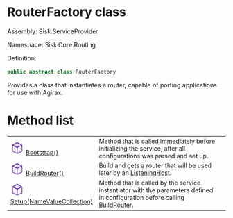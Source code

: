 <!--

Copyrights 2023 Sisk Framework - CypherPotato
Published under MIT license

!!! DO NOT EDIT THIS FILE !!!
This file was generated by a tool in the Sisk package. To edit the information in this documentation,
edit the XML documentation present in the Sisk source code.

-->

# RouterFactory class
Assembly: Sisk.ServiceProvider

Namespace: Sisk.Core.Routing

Definition:

```cs
public abstract class RouterFactory
```

Provides a class that instantiates a router, capable of porting applications for use with Agirax.

# Method list
<table>
    <tbody>
<tr>
    <td width="33%">
        <img class="icon" src="/assets/img/icons/method.svg">
        <a href="/read?q=/contents/spec/Sisk.Core.Routing.RouterFactory.Bootstrap().md">
            Bootstrap()
        </a>
    </td>
    <td>
        Method that is called immediately before initializing the service, after all configurations was parsed and set up.
    <td>
</tr>
<tr>
    <td width="33%">
        <img class="icon" src="/assets/img/icons/method.svg">
        <a href="/read?q=/contents/spec/Sisk.Core.Routing.RouterFactory.BuildRouter().md">
            BuildRouter()
        </a>
    </td>
    <td>
        Build and gets a router that will be used later by an <a href="/read?q=/contents/spec/Sisk.Core.Http.ListeningHost.md">ListeningHost</a>.
    <td>
</tr>
<tr>
    <td width="33%">
        <img class="icon" src="/assets/img/icons/method.svg">
        <a href="/read?q=/contents/spec/Sisk.Core.Routing.RouterFactory.Setup(NameValueCollection).md">
            Setup(NameValueCollection)
        </a>
    </td>
    <td>
        Method that is called by the service instantiator with the parameters defined in configuration before calling <a href="/read?q=/contents/spec/Sisk.Core.Routing.RouterFactory.md">BuildRouter</a>.
    <td>
</tr>
    </tbody>
</table>
